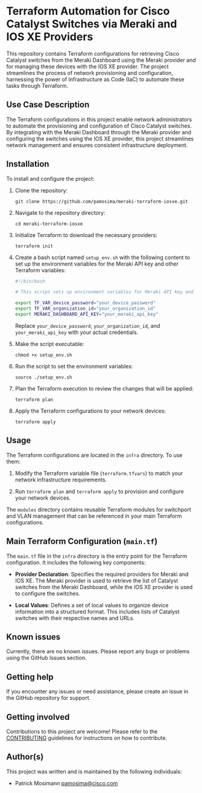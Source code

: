 # Terraform Automation for Cisco Catalyst Switches via Meraki and IOS XE Providers

This repository contains Terraform configurations for retrieving Cisco Catalyst switches from the Meraki Dashboard using the Meraki provider and for managing these devices with the IOS XE provider. The project streamlines the process of network provisioning and configuration, harnessing the power of Infrastructure as Code (IaC) to automate these tasks through Terraform.

## Use Case Description

The Terraform configurations in this project enable network administrators to automate the provisioning and configuration of Cisco Catalyst switches. By integrating with the Meraki Dashboard through the Meraki provider and configuring the switches using the IOS XE provider, this project streamlines network management and ensures consistent infrastructure deployment.

## Installation

To install and configure the project:

1. Clone the repository:

   ```
   git clone https://github.com/pamosima/meraki-terraform-iosxe.git
   ```

2. Navigate to the repository directory:

   ```
   cd meraki-terraform-iosxe
   ```

3. Initialize Terraform to download the necessary providers:

   ```
   terraform init
   ```

4. Create a bash script named `setup_env.sh` with the following content to set up the environment variables for the Meraki API key and other Terraform variables:

   ```bash
   #!/bin/bash

   # This script sets up environment variables for Meraki API key and other Terraform variables

   export TF_VAR_device_password="your_device_password"
   export TF_VAR_organization_id="your_organization_id"
   export MERAKI_DASHBOARD_API_KEY="your_meraki_api_key"
   ```

   Replace `your_device_password`, `your_organization_id`, and `your_meraki_api_key` with your actual credentials.

5. Make the script executable:

   ```
   chmod +x setup_env.sh
   ```

6. Run the script to set the environment variables:

   ```
   source ./setup_env.sh
   ```

7. Plan the Terraform execution to review the changes that will be applied:

   ```
   terraform plan
   ```

8. Apply the Terraform configurations to your network devices:

   ```
   terraform apply
   ```

## Usage

The Terraform configurations are located in the `infra` directory. To use them:

1. Modify the Terraform variable file (`terraform.tfvars`) to match your network infrastructure requirements.

2. Run `terraform plan` and `terraform apply` to provision and configure your network devices.

The `modules` directory contains reusable Terraform modules for switchport and VLAN management that can be referenced in your main Terraform configurations.

## Main Terraform Configuration (`main.tf`)

The `main.tf` file in the `infra` directory is the entry point for the Terraform configuration. It includes the following key components:

- **Provider Declaration**: Specifies the required providers for Meraki and IOS XE. The Meraki provider is used to retrieve the list of Catalyst switches from the Meraki Dashboard, while the IOS XE provider is used to configure the switches.

- **Local Values**: Defines a set of local values to organize device information into a structured format. This includes lists of Catalyst switches with their respective names and URLs.

## Known issues

Currently, there are no known issues. Please report any bugs or problems using the GitHub Issues section.

## Getting help

If you encounter any issues or need assistance, please create an issue in the GitHub repository for support.

## Getting involved

Contributions to this project are welcome! Please refer to the [CONTRIBUTING](./CONTRIBUTING.md) guidelines for instructions on how to contribute.

## Author(s)

This project was written and is maintained by the following individuals:

- Patrick Mosimann <pamosima@cisco.com>